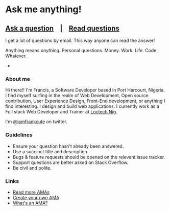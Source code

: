 # Ask me anything!

## [Ask a question](../../issues/new) &nbsp;&nbsp; | &nbsp;&nbsp; [Read questions](../../issues?utf8=%E2%9C%93&q=is%3Aissue%20is%3Aclosed%20sort%3Aupdated-desc%20-label%3Ahidden)

I get a lot of questions by email. This way anyone can read the answer!

Anything means *anything*. Personal questions. Money. Work. Life. Code. Whatever.

-

### About me

Hi there!! I'm Francis, a Software Developer based in Port Harcourt, Nigeria. I find myself surfing in the realm of Web Development, Open source contribution, User Experience Design, Front-End development, or anything I find interesting. I design and build web applications. I currently work as a Full stack Web Developer and Trainer at [Loctech Nig](http://loctechng.com).

I'm [@iamfrankcute](https://www.twitter.com/iamfrankcute) on twitter.

### Guidelines

- Ensure your question hasn't already been answered.
- Use a succinct title and description.
- Bugs & feature requests should be opened on the relevant issue tracker.
- Support questions are better asked on Stack Overflow.
- Be civil and polite.

### Links

- [Read more AMAs](https://github.com/sindresorhus/amas)
- [Create your own AMA](https://github.com/sindresorhus/amas/blob/master/create-ama.md)
- [What's an AMA?](https://en.wikipedia.org/wiki/Reddit#IAmA_and_AMA)
